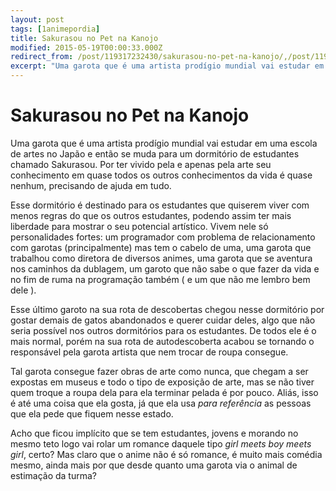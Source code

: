 ```yaml
---
layout: post
tags: [1animepordia]
title: Sakurasou no Pet na Kanojo
modified: 2015-05-19T00:00:33.000Z
redirect_from: /post/119317232430/sakurasou-no-pet-na-kanojo/,/post/119317232430/
excerpt: "Uma garota que é uma artista prodígio mundial vai estudar em uma escola de artes no Japão e então se muda para um dormitório de estudantes chamado Sakurasou. Por ter vivido pela e apenas pela arte seu conhecimento em quase todos os outros conhecimentos da vida é quase nenhum, precisando de ajuda em tudo."
---
```


Sakurasou no Pet na Kanojo
==========================

Uma garota que é uma artista prodígio mundial vai estudar em uma escola
de artes no Japão e então se muda para um dormitório de estudantes
chamado Sakurasou. Por ter vivido pela e apenas pela arte seu
conhecimento em quase todos os outros conhecimentos da vida é quase
nenhum, precisando de ajuda em tudo.

Esse dormitório é destinado para os estudantes que quiserem viver com
menos regras do que os outros estudantes, podendo assim ter mais
liberdade para mostrar o seu potencial artístico. Vivem nele só
personalidades fortes: um programador com problema de relacionamento com
garotas (principalmente) mas tem o cabelo de uma, uma garota que
trabalhou como diretora de diversos animes, uma garota que se aventura
nos caminhos da dublagem, um garoto que não sabe o que fazer da vida e
no fim de ruma na programação também ( e um que não me lembro bem dele
).

Esse último garoto na sua rota de descobertas chegou nesse dormitório
por gostar demais de gatos abandonados e querer cuidar deles, algo que
não seria possível nos outros dormitórios para os estudantes. De todos
ele é o mais normal, porém na sua rota de autodescoberta acabou se
tornando o responsável pela garota artista que nem trocar de roupa
consegue.

Tal garota consegue fazer obras de arte como nunca, que chegam a ser
expostas em museus e todo o tipo de exposição de arte, mas se não tiver
quem troque a roupa dela para ela terminar pelada é por pouco. Aliás,
isso é até uma coisa que ela gosta, já que ela usa *para referência* as
pessoas que ela pede que fiquem nesse estado.

Acho que ficou implícito que se tem estudantes, jovens e morando no
mesmo teto logo vai rolar um romance daquele tipo *girl meets boy meets
girl*, certo? Mas claro que o anime não é só romance, é muito mais
comédia mesmo, ainda mais por que desde quanto uma garota via o animal
de estimação da turma?


